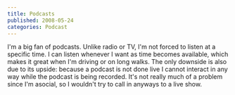 ```yaml
---
title: Podcasts
published: 2008-05-24
categories: Podcast
---
```


I'm a big fan of podcasts.
Unlike radio or TV, I'm not forced to listen at a specific time.
I can listen whenever I want as time becomes available,
which makes it great when I'm driving or on long walks.
The only downside is also due to its upside:
because a podcast is not done live I cannot interact in any way
while the podcast is being recorded.
It's not really much of a problem since I'm asocial,
so I wouldn't try to call in anyways to a live show.
